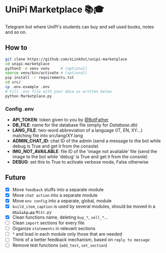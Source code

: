 # UniPi Marketplace 📚🎓
Telegram bot where UniPi's students can buy and sell used books, notes and so on.

## How to
```bash
git clone https://github.com/xLinkOut/unipi-marketplace
cd unipi-marketplace
python3 -m venv venv     # (optional)
source venv/bin/activate # (optional)
pip install -r requirements.txt
cd src/
cp .env.example .env
# Fill .env file with your data as written below
python Marketplace.py
```

### Config .env
* **API_TOKEN**: token given to you by [@BotFather](https://t.me/botfather)
* **DB_FILE**: name for the database file (empty for _Database.db_)
* **LANG_FILE**: two-word abbreviation of a language (IT, EN, XY...) matching file into src/lang/XY.lang
* **ADMIN_CHAT_ID**: chat ID of the admin (send a message to the bot while debug is True and get it from the console)
* **IMG_NOT_AVAILABLE**: file ID of the 'image not available' file (send the image to the bot while 'debug' is True and get it from the console)
* **DEBUG**: set this to True to activate verbose mode, False otherwise

## Future
- [x] Move `feedback` stuffs into a separate module
- [x] Move `chat action` into a separate module
- [x] Move `env config` into a separate, global, module
- [x] `build_item_caption` is used by several modules, should be moved in a ~~`Utility.py`~~ `Misc.py`
- [x] Clean functions name, deleting `buy_*`, `sell_*`...
- [ ] Clean `import` sections for every file
- [ ] Organize `statements` in relevant sections
- [ ] ^ and load in each module only those that are needed
- [ ] Think of a better feedback mechanism, based on `reply to message`
- [ ] Remove test functions (`add_test`, `set_section`)
